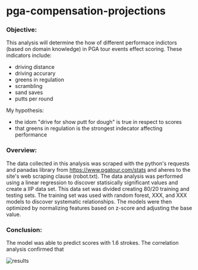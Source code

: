 # pga-compensation-projections

### Objective:

This analysis will determine the how of different performace indictors (based on domain knowledge) in PGA tour events effect scoring. These indicators include:

- driving distance
- driving accurary
- greens in regulation
- scrambling
- sand saves
- putts per round

My hypothesis:

- the idom "drive for show putt for dough" is true in respect to scores
- that greens in regulation is the strongest indecator affecting performance

### Overview:

The data collected in this analysis was scraped with the python's requests and panadas library from https://www.pgatour.com/stats and aheres to the site's web scraping clause (robot.txt). The data analysis was performed using a linear regression to discover statisically significant values and create a IIP data set. This data set was divided creating 80/20 training and testing sets. The training set was used with random forest, XXX, and XXX models to discover systematic relationships. The models were then optimized by normalizing features based on z-score and adjusting the base value.

### Conclusion:

The model was able to predict scores with 1.6 strokes. The correlation analysis confirmed that

![results](https://github.com/kmongru78/pga-performance-analysis/results.png)
